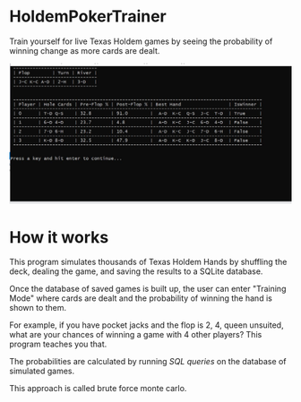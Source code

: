 # HoldemPokerTrainer
Train yourself for live Texas Holdem games by seeing the probability of winning change as more cards are dealt.

![what poker training mode looks like](screenshots/screenshot_poker%20training%20mode_3.JPG)

# How it works

This program simulates thousands of Texas Holdem Hands by shuffling the deck, 
dealing the game, and saving the results to a SQLite database. 

Once the database of saved games is built up, the user can enter "Training Mode" where cards are dealt and the
probability of winning the hand is shown to them.

For example, if you have pocket jacks and the flop is 2, 4, queen unsuited, what are your chances
of winning a game with 4 other players? This program teaches you that.

The probabilities are calculated by running *SQL queries* on the database of simulated games.

This approach is called brute force monte carlo.


